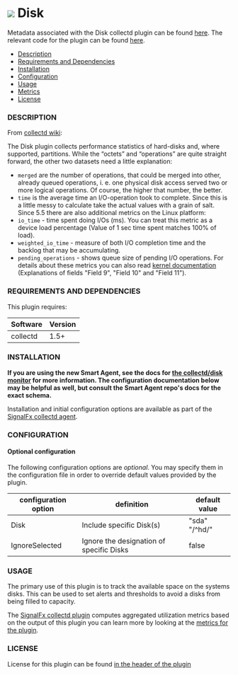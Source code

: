 # ![](https://github.com/signalfx/integrations/blob/master/collectd/img/integrations_collectd.png) Disk

Metadata associated with the Disk collectd plugin can be found <a target="_blank" href="https://github.com/signalfx/integrations/tree/release/collectd-disk">here</a>. The relevant code for the plugin can be found <a target="_blank" href="https://github.com/signalfx/collectd/blob/master/src/disk.c">here</a>.

- [Description](#description)
- [Requirements and Dependencies](#requirements-and-dependencies)
- [Installation](#installation)
- [Configuration](#configuration)
- [Usage](#usage)
- [Metrics](#metrics)
- [License](#license)

### DESCRIPTION

From <a target="_blank" href="https://collectd.org/wiki/index.php/Plugin:Disk">collectd wiki</a>:

The Disk plugin collects performance statistics of hard-disks and, where supported, partitions. While the “octets” and “operations” are quite straight forward, the other two datasets need a little explanation:
 * `merged` are the number of operations, that could be merged into other, already queued operations, i. e. one physical disk access served two or more logical operations. Of course, the higher that number, the better.
 * `time` is the average time an I/O-operation took to complete. Since this is a little messy to calculate take the actual values with a grain of salt.
Since 5.5 there are also additional metrics on the Linux platform:
 * `io_time` - time spent doing I/Os (ms). You can treat this metric as a device load percentage (Value of 1 sec time spent matches 100% of load).
 * `weighted_io_time` - measure of both I/O completion time and the backlog that may be accumulating.
 * `pending_operations` - shows queue size of pending I/O operations.
For details about these metrics you can also read <a target="_blank" href="https://www.kernel.org/doc/Documentation/iostats.txt">kernel documentation</a> (Explanations of fields "Field 9", "Field 10" and "Field 11").

### REQUIREMENTS AND DEPENDENCIES

This plugin requires:

| Software  | Version        |
|-----------|----------------|
| collectd  | 1.5+ |

### INSTALLATION

**If you are using the new Smart Agent, see the docs for [the collectd/disk
monitor](https://github.com/signalfx/signalfx-agent/tree/master/docs/monitors/collectd-disk.md)
for more information.  The configuration documentation below may be helpful as
well, but consult the Smart Agent repo's docs for the exact schema.**


Installation and initial configuration options are available as part of the <a target="_blank" href="https://github.com/signalfx/integrations/tree/master/collectd">SignalFx collectd agent</a>.


### CONFIGURATION

#### Optional configuration

The following configuration options are *optional*. You may specify them in the configuration file in order to override default values provided by the plugin.

| configuration option | definition | default value |
| ---------------------|------------|---------------|
| Disk | Include specific Disk(s) | "sda" "/^hd/" |
| IgnoreSelected  | Ignore the designation of specific Disks | false |

### USAGE

The primary use of this plugin is to track the available space on the systems disks. This can be used to set alerts and thresholds to avoid a disks from being filled to capacity.

The <a target="_blank" href="https://github.com/signalfx/integrations/tree/master/signalfx-metadata">SignalFx collectd plugin</a> computes aggregated utilization metrics based on the output of this plugin you can learn more by looking at the <a target="_blank" href="https://github.com/signalfx/integrations/tree/master/signalfx-metadata/docs">metrics for the plugin</a>.

### LICENSE

License for this plugin can be found <a target="_blank" href="https://github.com/signalfx/collectd/blob/master/src/disk.c">in the header of the plugin</a>
